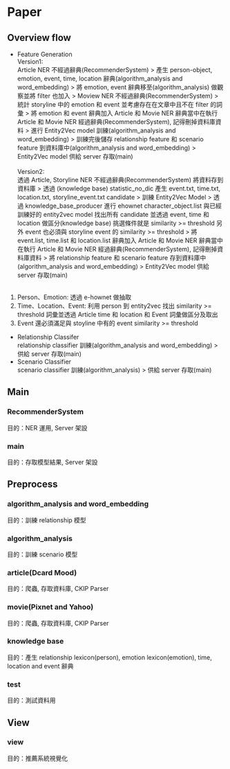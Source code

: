 # Paper
## Overview flow
* Feature Generation</br>
Version1: </br>
Article NER 不經過辭典(RecommenderSystem) > 產生 person-object, emotion, event, time, location 辭典(algorithm_analysis and word_embedding) > 將 emotion, event 辭典移至(algorithm_analysis) 做觀察並將 filter 也加入 > Moview NER 不經過辭典(RecommenderSystem) > 統計 storyline 中的 emotion 和 event 並考慮存在在文章中且不在 filter 的詞彙 > 將 emotion 和 event 辭典加入 Article 和 Movie NER 辭典當中在執行 Article 和 Movie NER 經過辭典(RecommenderSystem), 記得刪掉資料庫資料 > 進行 Entity2Vec model 訓練(algorithm_analysis and word_embedding) > 訓練完後儲存 relationship feature 和 scenario feature 到資料庫中(algorithm_analysis and word_embedding) > Entity2Vec model 供給 server 存取(main)</br></br>
Version2: </br>
透過 Article, Storyline NER 不經過辭典(RecommenderSystem) 將資料存到資料庫 > 透過 (knowledge base) statistic_no_dic 產生 event.txt, time.txt, location.txt, storyline_event.txt candidate > 訓練 Entity2Vec Model > 透過 knowledge_base_producer 進行 ehownet character_object.list 與已經訓練好的 entity2vec model 找出所有 candidate 並透過 event, time 和 location 做區分(knowledge base) 挑選條件就是 similarity >= threshold 另外 event 也必須與 storyline event 的 similarity >= threshold > 將 event.list, time.list 和 location.list 辭典加入 Article 和 Movie NER 辭典當中在執行 Article 和 Movie NER 經過辭典(RecommenderSystem), 記得刪掉資料庫資料 > 將 relationship feature 和 scenario feature 存到資料庫中(algorithm_analysis and word_embedding) > Entity2Vec model 供給 server 存取(main)</br></br>
1. Person、Emotion: 透過 e-hownet 做抽取</br>
2. Time、Location、Event: 利用 person 到 entity2vec 找出 similarity >= threshold 詞彙並透過 Article time 和 location 和 Event 詞彙做區分及取出</br>
3. Event 還必須滿足與 stoyline 中有的 event similarity >= threshold</br>

* Relationship Classifer</br>
relationship classifier 訓練(algorithm_analysis and word_embedding) > 供給 server 存取(main)
* Scenario Classifier</br>
scenario classifier 訓練(algorithm_analysis) > 供給 server 存取(main)

## Main
### RecommenderSystem
目的：NER 運用, Server 架設
### main
目的：存取模型結果, Server 架設

## Preprocess
### algorithm_analysis and word_embedding
目的：訓練 relationship 模型
### algorithm_analysis
目的：訓練 scenario 模型
### article(Dcard Mood)
目的：爬蟲, 存取資料庫, CKIP Parser
### movie(Pixnet and Yahoo)
目的：爬蟲, 存取資料庫, CKIP Parser
### knowledge base
目的：產生 relationship lexicon(person), emotion lexicon(emotion), time, location and event 辭典 
### test
目的：測試資料用

## View
### view
目的：推薦系統視覺化

